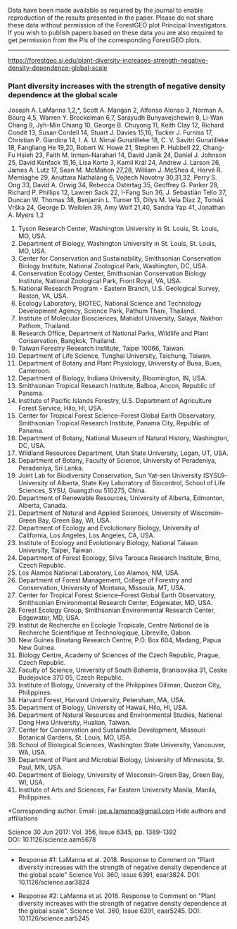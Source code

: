Data have been made available as required by the journal to enable reproduction of the results presented in the paper. Please do not share these data without permission of the ForestGEO plot Principal Investigators. If you wish to publish papers based on these data you are also required to get permission from the PIs of the corresponding ForestGEO plots.

---

https://forestgeo.si.edu/plant-diversity-increases-strength-negative-density-dependence-global-scale

### Plant diversity increases with the strength of negative density dependence at the global scale

Joseph A. LaManna 1,2,*, Scott A. Mangan 2, Alfonso Alonso 3, Norman A. Bourg 4,5, Warren Y. Brockelman 6,7, Sarayudh Bunyavejchewin 8, Li-Wan Chang 9, Jyh-Min Chiang 10, George B. Chuyong 11, Keith Clay 12, Richard Condit 13, Susan Cordell 14, Stuart J. Davies 15,16, Tucker J. Furniss 17, Christian P. Giardina 14, I. A. U. Nimal Gunatilleke 18, C. V. Savitri Gunatilleke 18, Fangliang He 19,20, Robert W. Howe 21, Stephen P. Hubbell 22, Chang-Fu Hsieh 23, Faith M. Inman-Narahari 14, David Janík 24, Daniel J. Johnson 25, David Kenfack 15,16, Lisa Korte 3, Kamil Král 24, Andrew J. Larson 26, James A. Lutz 17, Sean M. McMahon 27,28, William J. McShea 4, Hervé R. Memiaghe 29, Anuttara Nathalang 6, Vojtech Novotny 30,31,32, Perry S. Ong 33, David A. Orwig 34, Rebecca Ostertag 35, Geoffrey G. Parker 28, Richard P. Phillips 12, Lawren Sack 22, I-Fang Sun 36, J. Sebastián Tello 37, Duncan W. Thomas 38, Benjamin L. Turner 13, Dilys M. Vela Díaz 2, Tomáš Vrška 24, George D. Weiblen 39, Amy Wolf 21,40, Sandra Yap 41, Jonathan A. Myers 1,2

1. Tyson Research Center, Washington University in St. Louis, St. Louis, MO, USA.  
2. Department of Biology, Washington University in St. Louis, St. Louis, MO, USA.  
3. Center for Conservation and Sustainability, Smithsonian Conservation Biology Institute, National Zoological Park, Washington, DC, USA.  
4. Conservation Ecology Center, Smithsonian Conservation Biology Institute, National Zoological Park, Front Royal, VA, USA.  
5. National Research Program - Eastern Branch, U.S. Geological Survey, Reston, VA, USA.  
6. Ecology Laboratory, BIOTEC, National Science and Technology Development Agency, Science Park, Pathum Thani, Thailand.  
7. Institute of Molecular Biosciences, Mahidol University, Salaya, Nakhon Pathom, Thailand.  
8. Research Office, Department of National Parks, Wildlife and Plant Conservation, Bangkok, Thailand.  
9. Taiwan Forestry Research Institute, Taipei 10066, Taiwan.  
10. Department of Life Science, Tunghai University, Taichung, Taiwan.  
11. Department of Botany and Plant Physiology, University of Buea, Buea, Cameroon.  
12. Department of Biology, Indiana University, Bloomington, IN, USA.  
13. Smithsonian Tropical Research Institute, Balboa, Ancon, Republic of Panama.  
14. Institute of Pacific Islands Forestry, U.S. Department of Agriculture Forest Service, Hilo, HI, USA.  
15. Center for Tropical Forest Science–Forest Global Earth Observatory, Smithsonian Tropical Research Institute, Panama City, Republic of Panama.  
16. Department of Botany, National Museum of Natural History, Washington, DC, USA.  
17. Wildland Resources Department, Utah State University, Logan, UT, USA.  
18. Department of Botany, Faculty of Science, University of Peradeniya, Peradeniya, Sri Lanka.  
19. Joint Lab for Biodiversity Conservation, Sun Yat-sen University (SYSU)–University of Alberta, State Key Laboratory of Biocontrol, School of Life Sciences, SYSU, Guangzhou 510275, China.  
20. Department of Renewable Resources, University of Alberta, Edmonton, Alberta, Canada.  
21. Department of Natural and Applied Sciences, University of Wisconsin–Green Bay, Green Bay, WI, USA.  
22. Department of Ecology and Evolutionary Biology, University of California, Los Angeles, Los Angeles, CA, USA.  
23. Institute of Ecology and Evolutionary Biology, National Taiwan University, Taipei, Taiwan.  
24. Department of Forest Ecology, Silva Tarouca Research Institute, Brno, Czech Republic.  
25. Los Alamos National Laboratory, Los Alamos, NM, USA.  
26. Department of Forest Management, College of Forestry and Conservation, University of Montana, Missoula, MT, USA.  
27. Center for Tropical Forest Science–Forest Global Earth Observatory, Smithsonian Environmental Research Center, Edgewater, MD, USA.  
28. Forest Ecology Group, Smithsonian Environmental Research Center, Edgewater, MD, USA.  
29. Institut de Recherche en Ecologie Tropicale, Centre National de la Recherche Scientifique et Technologique, Libreville, Gabon.  
30. New Guinea Binatang Research Centre, P.O. Box 604, Madang, Papua New Guinea.  
31. Biology Centre, Academy of Sciences of the Czech Republic, Prague, Czech Republic.  
32. Faculty of Science, University of South Bohemia, Branisovska 31, Ceske Budejovice 370 05, Czech Republic.  
33. Institute of Biology, University of the Philippines Diliman, Quezon City, Philippines.  
34. Harvard Forest, Harvard University, Petersham, MA, USA.  
35. Department of Biology, University of Hawaii, Hilo, HI, USA.  
36. Department of Natural Resources and Environmental Studies, National Dong Hwa University, Hualian, Taiwan.  
37. Center for Conservation and Sustainable Development, Missouri Botanical Gardens, St. Louis, MO, USA.  
38. School of Biological Sciences, Washington State University, Vancouver, WA, USA.  
39. Department of Plant and Microbial Biology, University of Minnesota, St. Paul, MN, USA.  
40. Department of Biology, University of Wisconsin–Green Bay, Green Bay, WI, USA.  
41. Institute of Arts and Sciences, Far Eastern University Manila, Manila, Philippines.  


\*Corresponding author. Email: joe.a.lamanna@gmail.com
Hide authors and affiliations

Science  30 Jun 2017: Vol. 356, Issue 6345, pp. 1389-1392  
DOI: 10.1126/science.aam5678

---

* Response #1: LaManna et al. 2018. Response to Comment on "Plant diversity increases with the strength of negative density dependence at the global scale" Science Vol. 360, Issue 6391, eaar3824. DOI: 10.1126/science.aar3824

* Response #2: LaManna et al. 2018. Response to Comment on "Plant diversity increases with the strength of negative density dependence at the global scale". Science Vol. 360, Issue 6391, eaar5245. DOI: 10.1126/science.aar5245

